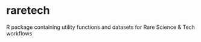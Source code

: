 # raretech
R package containing utility functions and datasets for Rare Science &amp; Tech workflows
